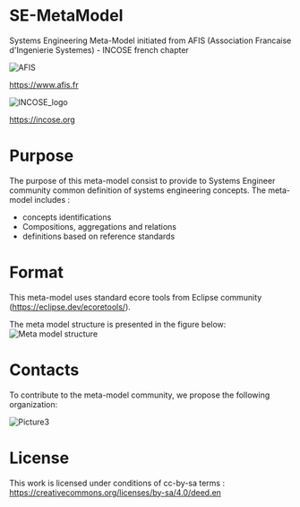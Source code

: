 # SE-MetaModel
Systems Engineering Meta-Model initiated from AFIS (Association Francaise d'Ingenierie Systemes) - INCOSE french chapter

![AFIS](https://github.com/user-attachments/assets/a0ebfa65-27a4-4e86-897c-942e30d6121a)

https://www.afis.fr

![INCOSE_logo](https://github.com/user-attachments/assets/c8f7040f-0395-4a29-8955-959f7abe59cd)

https://incose.org

# Purpose

The purpose of this meta-model consist to provide to Systems Engineer community common definition of systems engineering concepts. The meta-model includes : 
* concepts identifications
* Compositions, aggregations and relations
* definitions based on reference standards

# Format

This meta-model uses standard ecore tools from Eclipse community (https://eclipse.dev/ecoretools/).

The meta model structure is presented in the figure below:
![Meta model structure](https://github.com/user-attachments/assets/ba577316-994d-42b0-9128-b35073651275)


# Contacts

To contribute to the meta-model community, we propose the following organization: 

![Picture3](https://github.com/user-attachments/assets/db7da9bd-0391-4c78-bcb0-e741464e7f97)

# License

This work is licensed under conditions of cc-by-sa terms : https://creativecommons.org/licenses/by-sa/4.0/deed.en

